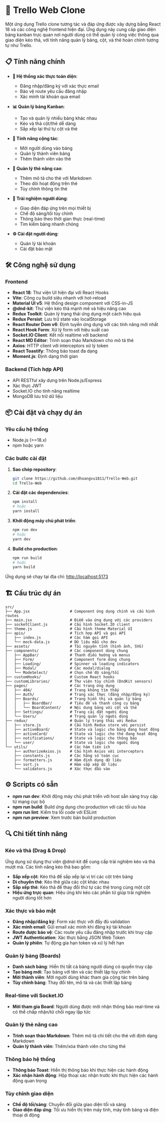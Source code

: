 # 🔄 Trello Web Clone

Một ứng dụng Trello clone tương tác và đáp ứng được xây dựng bằng React 18 và các công nghệ frontend hiện đại. Ứng dụng này cung cấp giao diện bảng kanban trực quan nơi người dùng có thể quản lý công việc thông qua giao diện kéo thả, với tính năng quản lý bảng, cột, và thẻ hoàn chỉnh tương tự như Trello.

## 📋 Tính năng chính

- **🔐 Hệ thống xác thực toàn diện**:

  - Đăng nhập/đăng ký với xác thực email
  - Bảo vệ route yêu cầu đăng nhập
  - Xác minh tài khoản qua email

- **📊 Quản lý bảng Kanban**:

  - Tạo và quản lý nhiều bảng khác nhau
  - Kéo và thả cột/thẻ dễ dàng
  - Sắp xếp lại thứ tự cột và thẻ

- **👥 Tính năng cộng tác**:

  - Mời người dùng vào bảng
  - Quản lý thành viên bảng
  - Thêm thành viên vào thẻ

- **📝 Quản lý thẻ nâng cao**:

  - Thêm mô tả cho thẻ với Markdown
  - Theo dõi hoạt động trên thẻ
  - Tùy chỉnh thông tin thẻ

- **🚀 Trải nghiệm người dùng**:

  - Giao diện đáp ứng trên mọi thiết bị
  - Chế độ sáng/tối tùy chỉnh
  - Thông báo theo thời gian thực (real-time)
  - Tìm kiếm bảng nhanh chóng

- **⚙️ Cài đặt người dùng**:
  - Quản lý tài khoản
  - Cài đặt bảo mật

## 🛠️ Công nghệ sử dụng

### Frontend

- **React 18**: Thư viện UI hiện đại với React Hooks
- **Vite**: Công cụ build siêu nhanh với hot-reload
- **Material UI v5**: Hệ thống design component với CSS-in-JS
- **@dnd-kit**: Thư viện kéo thả mạnh mẽ và hiệu năng cao
- **Redux Toolkit**: Quản lý trạng thái ứng dụng một cách hiệu quả
- **Redux Persist**: Lưu trữ state vào localStorage
- **React Router Dom v6**: Định tuyến ứng dụng với các tính năng mới nhất
- **React Hook Form**: Xử lý form với hiệu suất cao
- **Socket.IO Client**: Kết nối realtime với backend
- **React MD Editor**: Trình soạn thảo Markdown cho mô tả thẻ
- **Axios**: HTTP client với interceptors xử lý token
- **React Toastify**: Thông báo toast đa dạng
- **Moment.js**: Định dạng thời gian

### Backend (Tích hợp API)

- API RESTful xây dựng trên Node.js/Express
- Xác thực JWT
- Socket.IO cho tính năng realtime
- MongoDB lưu trữ dữ liệu

## 📦 Cài đặt và chạy dự án

### Yêu cầu hệ thống

- Node.js (>=18.x)
- npm hoặc yarn

### Các bước cài đặt

1. **Sao chép repository**:

   ```bash
   git clone https://github.com/dhoangvu1811/Trello-Web.git
   cd Trello-Web
   ```

2. **Cài đặt các dependencies**:

   ```bash
   npm install
   # hoặc
   yarn install
   ```

3. **Khởi động máy chủ phát triển**:

   ```bash
   npm run dev
   # hoặc
   yarn dev
   ```

4. **Build cho production**:
   ```bash
   npm run build
   # hoặc
   yarn build
   ```

Ứng dụng sẽ chạy tại địa chỉ: [http://localhost:5173](http://localhost:5173)

## 🏗️ Cấu trúc dự án

```
src/
├── App.jsx                  # Component ứng dụng chính và cấu hình routes
├── main.jsx                 # Điểm vào ứng dụng với các providers
├── socketClient.js          # Cấu hình Socket.IO client
├── theme.js                 # Cấu hình theme Material UI
├── apis/                    # Tích hợp API và gọi API
│   ├── index.js             # Các hàm gọi API
│   └── mock-data.js         # Dữ liệu mẫu cho dev
├── assets/                  # Tài nguyên tĩnh (hình ảnh, SVG)
├── components/              # Các component dùng chung
│   ├── AppBar/              # Thanh điều hướng và menus
│   ├── Form/                # Component form dùng chung
│   ├── Loading/             # Spinner và loading indicators
│   ├── Modal/               # Các modal/dialog
│   └── ModeSelect/          # Chọn chế độ sáng/tối
├── customHooks/             # Custom React hooks
├── customLibraries/         # Thư viện tùy chỉnh (DndKit sensors)
├── pages/                   # Các trang ứng dụng
│   ├── 404/                 # Trang không tìm thấy
│   ├── Auth/                # Trang xác thực (đăng nhập/đăng ký)
│   ├── Boards/              # Trang hiển thị và quản lý bảng
│   │   ├── BoardBar/        # Tiêu đề và thanh công cụ bảng
│   │   └── BoardContent/    # Nội dung bảng với cột và thẻ
│   ├── Settings/            # Trang cài đặt người dùng
│   └── Users/               # Trang quản lý người dùng
├── redux/                   # Quản lý trạng thái với Redux
│   ├── store.js             # Cấu hình Redux store với persist
│   ├── activeBoard/         # State và logic cho bảng đang hoạt động
│   ├── activeCard/          # State và logic cho thẻ đang hoạt động
│   ├── notifications/       # State và logic cho thông báo
│   └── user/                # State và logic cho người dùng
└── utils/                   # Các hàm tiện ích
    ├── authorizeAxios.js    # Cấu hình Axios với interceptors
    ├── constants.js         # Các hằng số toàn cục
    ├── formatters.js        # Hàm định dạng dữ liệu
    ├── sort.js              # Hàm sắp xếp dữ liệu
    └── validators.js        # Xác thực đầu vào
```

## ⚙️ Scripts có sẵn

- **npm run dev**: Khởi động máy chủ phát triển với host sẵn sàng truy cập từ mạng cục bộ
- **npm run build**: Build ứng dụng cho production với các tối ưu hóa
- **npm run lint**: Kiểm tra lỗi code với ESLint
- **npm run preview**: Xem trước bản build production

## 🔍 Chi tiết tính năng

### Kéo và thả (Drag & Drop)

Ứng dụng sử dụng thư viện @dnd-kit để cung cấp trải nghiệm kéo và thả mượt mà. Các tính năng kéo thả bao gồm:

- **Sắp xếp cột**: Kéo thả để sắp xếp lại vị trí các cột trên bảng
- **Di chuyển thẻ**: Kéo thẻ giữa các cột khác nhau
- **Sắp xếp thẻ**: Kéo thả để thay đổi thứ tự các thẻ trong cùng một cột
- **Hiệu ứng trực quan**: Hiệu ứng khi kéo các phần tử giúp trải nghiệm người dùng tốt hơn

### Xác thực và bảo mật

- **Đăng nhập/đăng ký**: Form xác thực với đầy đủ validation
- **Xác minh email**: Gửi email xác minh khi đăng ký tài khoản
- **Route được bảo vệ**: Các route yêu cầu đăng nhập trước khi truy cập
- **JWT Authentication**: Xác thực bằng JSON Web Token
- **Quản lý phiên**: Tự động gia hạn token và xử lý hết hạn

### Quản lý bảng (Boards)

- **Danh sách bảng**: Hiển thị tất cả bảng người dùng có quyền truy cập
- **Tạo bảng mới**: Tạo bảng với tên và các thiết lập tùy chỉnh
- **Mời thành viên**: Mời người dùng khác tham gia cộng tác trên bảng
- **Tùy chỉnh bảng**: Thay đổi tên, mô tả và các thiết lập bảng

### Real-time với Socket.IO

- **Mời tham gia Board**: Người dùng được mời nhận thông báo real-time và có thể chấp nhận/từ chối ngay lập tức

### Quản lý thẻ nâng cao

- **Trình soạn thảo Markdown**: Thêm mô tả chi tiết cho thẻ với định dạng Markdown
- **Quản lý thành viên**: Thêm/xóa thành viên cho từng thẻ

### Thông báo hệ thống

- **Thông báo Toast**: Hiển thị thông báo khi thực hiện các hành động
- **Xác nhận hành động**: Hộp thoại xác nhận trước khi thực hiện các hành động quan trọng

### Tùy chỉnh giao diện

- **Chế độ tối/sáng**: Chuyển đổi giữa giao diện tối và sáng
- **Giao diện đáp ứng**: Tối ưu hiển thị trên máy tính, máy tính bảng và điện thoại di động

